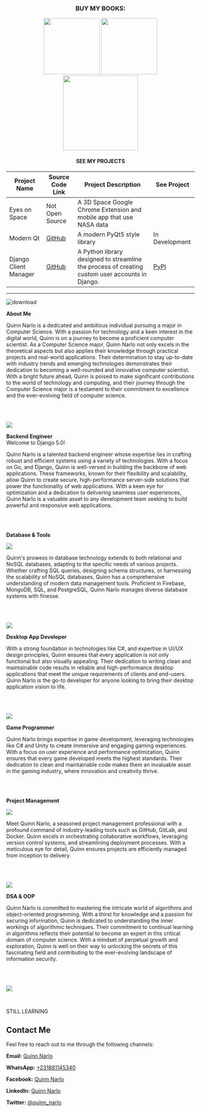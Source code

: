 <div align="center">
  
###  BUY MY BOOKS:

<p align="center">

<img src="https://github.com/pyquinnnarlo/pyquinnnarlo/assets/105549100/62dd0103-b782-425a-81bb-f6fe4b6086f8" width="150" />
<img src="https://github.com/pyquinnnarlo/pyquinnnarlo/assets/105549100/e1bdb192-ec77-4d87-b71a-46a3ac3f779e" width="150" />
<img src="https://github.com/pyquinnnarlo/pyquinnnarlo/assets/105549100/31098295-4c9f-4eb0-aeb4-c453e26c3a4f" width="200" />
</p>

#### SEE MY PROJECTS

| Project Name        | Source Code Link                            | Project Description                                    | See Project                     |
|---------------------|--------------------------------------------|--------------------------------------------------------|--------------------------------------
| Eyes on Space     | Not Open Source | A 3D Space Google Chrome Extension and mobile app that use NASA data                             |
| Modern Qt         | [GitHub](https://github.com/pyquinnnarlo/modern_qt)    | A modern PyQt5 style library | In Development
| Django Client Manager  | [GitHub](https://github.com/pyquinnnarlo/django-client-manager/tree/main)  | A Python library designed to streamline the process of creating custom user accounts in Django.| [PyPI](https://pypi.org/project/django-client-manager/)      



</div>  

<hr />

<div align="left">
  
![download](https://github.com/pyquinnnarlo/pyquinnnarlo/assets/105549100/4900c097-4556-4aea-9e7b-a3ebc3718c40)


</div>

<div align="left">
  
**About Me**

Quinn Narlo is a dedicated and ambitious individual pursuing a major in Computer Science. With a passion for technology and a keen interest in the digital world, Quinn is on a journey to become a proficient computer scientist. As a Computer Science major, Quinn Narlo not only excels in the theoretical aspects but also applies their knowledge through practical projects and real-world applications. Their determination to stay up-to-date with industry trends and emerging technologies demonstrates their dedication to becoming a well-rounded and innovative computer scientist. With a bright future ahead, Quinn is poised to make significant contributions to the world of technology and computing, and their journey through the Computer Science major is a testament to their commitment to excellence and the ever-evolving field of computer science.
</div>
<br />
<br />



<div align="left">
<p align="left">
  <a href="https://skillicons.dev">
    <img src="https://skillicons.dev/icons?i=django,fastapi,nodejs,express,dotnet,php" />
  </a>
</p>

**Backend Engineer**
<br />
Welcome to Django 5.0!

</div>

Quinn Narlo is a talented backend engineer whose expertise lies in crafting robust and efficient systems using a variety of technologies. With a focus on Go, and Django, Quinn is well-versed in building the backbone of web applications. These frameworks, known for their flexibility and scalability, allow Quinn to create secure, high-performance server-side solutions that power the functionality of web applications. With a keen eye for optimization and a dedication to delivering seamless user experiences, Quinn Narlo is a valuable asset to any development team seeking to build powerful and responsive web applications.
</div>

<br />
<br />


<div align="left">
  
**Database & Tools**

<p align="left">
  <a href="https://skillicons.dev">
    <img src="https://skillicons.dev/icons?i=postgres,firebase,mongodb,sqlite,redis,ngnix" />
  </a>
</p>

Quinn's prowess in database technology extends to both relational and NoSQL databases, adapting to the specific needs of various projects. Whether crafting SQL queries, designing schema structures, or harnessing the scalability of NoSQL databases, Quinn has a comprehensive understanding of modern data management tools. Proficient in Firebase, MongoDB, SQL, and PostgreSQL, Quinn Narlo manages diverse database systems with finesse.

</div>
<br />
<br />

<div align="left">
<p align="left">
  <a href="https://skillicons.dev">
    <img src="https://skillicons.dev/icons?i=cs,qt" />
  </a>
</p>

**Desktop App Developer**

With a strong foundation in technologies like C#, and expertise in UI/UX design principles, Quinn ensures that every application is not only functional but also visually appealing. Their dedication to writing clean and maintainable code results in reliable and high-performance desktop applications that meet the unique requirements of clients and end-users. Quinn Narlo is the go-to developer for anyone looking to bring their desktop application vision to life.

</div>

<br />
<br />

<div align="left">
<p align="left">
  <a href="https://skillicons.dev">
    <img src="https://skillicons.dev/icons?i=unity" />
  </a>
</p>

**Game Programmer**

Quinn Narlo brings expertise in game development, leveraging technologies like C# and Unity to create immersive and engaging gaming experiences. With a focus on user experience and performance optimization, Quinn ensures that every game developed meets the highest standards. Their dedication to clean and maintainable code makes them an invaluable asset in the gaming industry, where innovation and creativity thrive.
</div>

<br />
<br />

<div align="left">

**Project Management**

<p align="left">
  <a href="https://skillicons.dev">
    <img src="https://skillicons.dev/icons?i=gitlab,github,docker,ngnix,aws" />
  </a>
</p>

Meet Quinn Narlo, a seasoned project management professional with a profound command of industry-leading tools such as GitHub, GitLab, and Docker. Quinn excels in orchestrating collaborative workflows, leveraging version control systems, and streamlining deployment processes. With a meticulous eye for detail, Quinn ensures projects are efficiently managed from inception to delivery.

</div>


<br />
<br />

<div align="left">
  


<p align="left">
  <a href="https://skillicons.dev">
    <img src="https://skillicons.dev/icons?i=c,assembly" />
  </a>
</p>

**DSA & OOP**

Quinn Narlo is committed to mastering the intricate world of algorithms and object-oriented programming. With a thirst for knowledge and a passion for securing information, Quinn is dedicated to understanding the inner workings of algorithmic techniques. Their commitment to continual learning in algorithms reflects their potential to become an expert in this critical domain of computer science. With a mindset of perpetual growth and exploration, Quinn is well on their way to unlocking the secrets of this fascinating field and contributing to the ever-evolving landscape of information security.

</div>


<br />
<br />

<div align="left">

<p align="left">
  <a href="https://skillicons.dev">
    <img src="https://skillicons.dev/icons?i=c,cpp,nim" />
  </a>
</p>



<br />

STILL LEARNING

</div>


## Contact Me

Feel free to reach out to me through the following channels:

**Email:** [Quinn Narlo](mailto:pyquinnnarlo@gmail.com)

**WhatsApp:** [+231881145340](tel:+231881145340)

**Facebook:** [Quinn Narlo](https://www.facebook.com/pyquinnnarlo)

**LinkedIn:** [Quinn Narlo](https://www.linkedin.com/in/quinn-narlo-b0ab4724a/)

**Twitter:** [@quinn_narlo](https://twitter.com/quinn_narlo)
